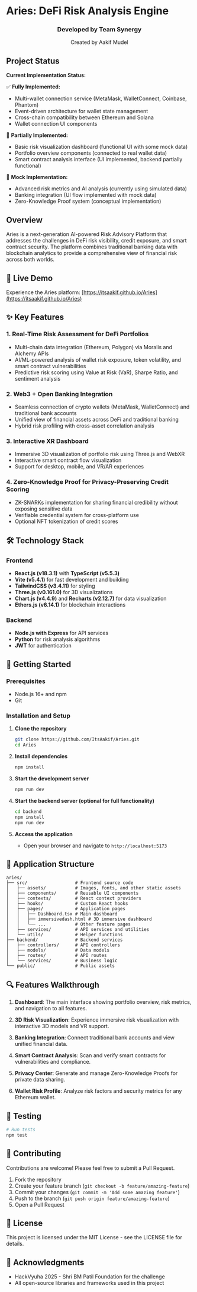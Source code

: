 # Aries: DeFi Risk Analysis Engine

<div align="center">
  <h3>Developed by Team Synergy</h3>
  <p>Created by Aakif Mudel</p>
</div>

## Project Status

**Current Implementation Status:**

✅ **Fully Implemented:**
- Multi-wallet connection service (MetaMask, WalletConnect, Coinbase, Phantom)
- Event-driven architecture for wallet state management
- Cross-chain compatibility between Ethereum and Solana
- Wallet connection UI components

🔄 **Partially Implemented:**
- Basic risk visualization dashboard (functional UI with some mock data)
- Portfolio overview components (connected to real wallet data)
- Smart contract analysis interface (UI implemented, backend partially functional)

🔶 **Mock Implementation:**
- Advanced risk metrics and AI analysis (currently using simulated data)
- Banking integration (UI flow implemented with mock data)
- Zero-Knowledge Proof system (conceptual implementation)

## Overview

Aries is a next-generation AI-powered Risk Advisory Platform that addresses the challenges in DeFi risk visibility, credit exposure, and smart contract security. The platform combines traditional banking data with blockchain analytics to provide a comprehensive view of financial risk across both worlds.

## 🚀 Live Demo

Experience the Aries platform: [https://itsaakif.github.io/Aries](https://itsaakif.github.io/Aries)

## ✨ Key Features

### 1. Real-Time Risk Assessment for DeFi Portfolios
- Multi-chain data integration (Ethereum, Polygon) via Moralis and Alchemy APIs
- AI/ML-powered analysis of wallet risk exposure, token volatility, and smart contract vulnerabilities
- Predictive risk scoring using Value at Risk (VaR), Sharpe Ratio, and sentiment analysis

### 2. Web3 + Open Banking Integration
- Seamless connection of crypto wallets (MetaMask, WalletConnect) and traditional bank accounts
- Unified view of financial assets across DeFi and traditional banking
- Hybrid risk profiling with cross-asset correlation analysis

### 3. Interactive XR Dashboard
- Immersive 3D visualization of portfolio risk using Three.js and WebXR
- Interactive smart contract flow visualization
- Support for desktop, mobile, and VR/AR experiences

### 4. Zero-Knowledge Proof for Privacy-Preserving Credit Scoring
- ZK-SNARKs implementation for sharing financial credibility without exposing sensitive data
- Verifiable credential system for cross-platform use
- Optional NFT tokenization of credit scores

## 🛠️ Technology Stack

### Frontend
- **React.js (v18.3.1)** with **TypeScript (v5.5.3)**
- **Vite (v5.4.1)** for fast development and building
- **TailwindCSS (v3.4.11)** for styling
- **Three.js (v0.161.0)** for 3D visualizations
- **Chart.js (v4.4.9)** and **Recharts (v2.12.7)** for data visualization
- **Ethers.js (v6.14.1)** for blockchain interactions

### Backend
- **Node.js with Express** for API services
- **Python** for risk analysis algorithms
- **JWT** for authentication

## 🚀 Getting Started

### Prerequisites
- Node.js 16+ and npm
- Git

### Installation and Setup

1. **Clone the repository**
   ```bash
   git clone https://github.com/ItsAakif/Aries.git
   cd Aries
   ```

2. **Install dependencies**
   ```bash
   npm install
   ```

3. **Start the development server**
   ```bash
   npm run dev
   ```

4. **Start the backend server (optional for full functionality)**
   ```bash
   cd backend
   npm install
   npm run dev
   ```

5. **Access the application**
   - Open your browser and navigate to `http://localhost:5173`

## 📱 Application Structure

```
aries/
├── src/                  # Frontend source code
│   ├── assets/           # Images, fonts, and other static assets
│   ├── components/       # Reusable UI components
│   ├── contexts/         # React context providers
│   ├── hooks/            # Custom React hooks
│   ├── pages/            # Application pages
│   │   ├── Dashboard.tsx # Main dashboard
│   │   ├── immersivedash.html # 3D immersive dashboard
│   │   └── ...           # Other feature pages
│   ├── services/         # API services and utilities
│   └── utils/            # Helper functions
├── backend/              # Backend services
│   ├── controllers/      # API controllers
│   ├── models/           # Data models
│   ├── routes/           # API routes
│   └── services/         # Business logic
└── public/               # Public assets
```

## 🔍 Features Walkthrough

1. **Dashboard**: The main interface showing portfolio overview, risk metrics, and navigation to all features.

2. **3D Risk Visualization**: Experience immersive risk visualization with interactive 3D models and VR support.

3. **Banking Integration**: Connect traditional bank accounts and view unified financial data.

4. **Smart Contract Analysis**: Scan and verify smart contracts for vulnerabilities and compliance.

5. **Privacy Center**: Generate and manage Zero-Knowledge Proofs for private data sharing.

6. **Wallet Risk Profile**: Analyze risk factors and security metrics for any Ethereum wallet.

## 🧪 Testing

```bash
# Run tests
npm test
```

## 🤝 Contributing

Contributions are welcome! Please feel free to submit a Pull Request.

1. Fork the repository
2. Create your feature branch (`git checkout -b feature/amazing-feature`)
3. Commit your changes (`git commit -m 'Add some amazing feature'`)
4. Push to the branch (`git push origin feature/amazing-feature`)
5. Open a Pull Request

## 📄 License

This project is licensed under the MIT License - see the LICENSE file for details.

## 🙏 Acknowledgments

- HackVyuha 2025 - Shri BM Patil Foundation for the challenge
- All open-source libraries and frameworks used in this project
